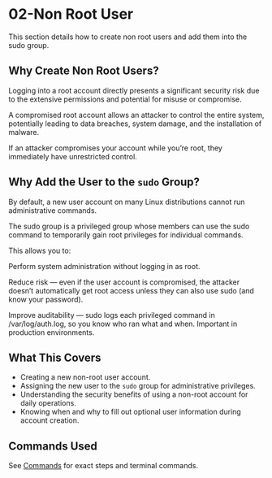 # 02-Non Root User
This section details how to create non root users and add them into the sudo group.
## Why Create Non Root Users?
Logging into a root account directly presents a significant security risk due to the extensive permissions and potential for misuse or compromise.

A compromised root account allows an attacker to control the entire system, potentially leading to data breaches, system damage, and the installation of malware.

If an attacker compromises your account while you’re root, they immediately have unrestricted control.
## Why Add the User to the `sudo` Group?
By default, a new user account on many Linux distributions cannot run administrative commands.

The sudo group is a privileged group whose members can use the sudo command to temporarily gain root privileges for individual commands.

This allows you to:

Perform system administration without logging in as root.

Reduce risk — even if the user account is compromised, the attacker doesn’t automatically get root access unless they can also use sudo (and know your password).

Improve auditability — sudo logs each privileged command in /var/log/auth.log, so you know who ran what and when. Important in production environments.
## What This Covers
- Creating a new non-root user account.
- Assigning the new user to the `sudo` group for administrative privileges.
- Understanding the security benefits of using a non-root account for daily operations.
- Knowing when and why to fill out optional user information during account creation.
## Commands Used
See [Commands](./commands.md) for exact steps and terminal commands. 
